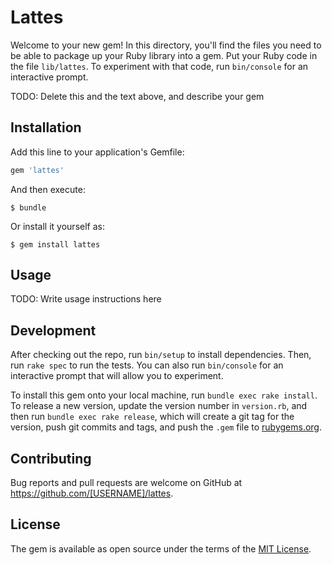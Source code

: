 # Lattes

Welcome to your new gem! In this directory, you'll find the files you need to be able to package up your Ruby library into a gem. Put your Ruby code in the file `lib/lattes`. To experiment with that code, run `bin/console` for an interactive prompt.

TODO: Delete this and the text above, and describe your gem

## Installation

Add this line to your application's Gemfile:

```ruby
gem 'lattes'
```

And then execute:

    $ bundle

Or install it yourself as:

    $ gem install lattes

## Usage

TODO: Write usage instructions here

## Development

After checking out the repo, run `bin/setup` to install dependencies. Then, run `rake spec` to run the tests. You can also run `bin/console` for an interactive prompt that will allow you to experiment.

To install this gem onto your local machine, run `bundle exec rake install`. To release a new version, update the version number in `version.rb`, and then run `bundle exec rake release`, which will create a git tag for the version, push git commits and tags, and push the `.gem` file to [rubygems.org](https://rubygems.org).

## Contributing

Bug reports and pull requests are welcome on GitHub at https://github.com/[USERNAME]/lattes.


## License

The gem is available as open source under the terms of the [MIT License](http://opensource.org/licenses/MIT).

